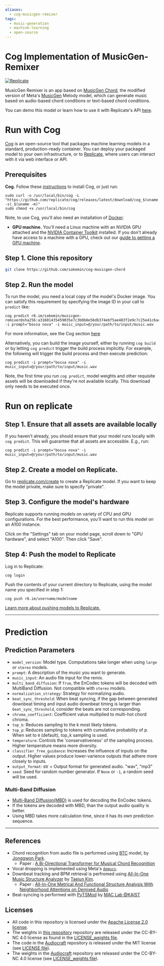 ```yaml
---
aliases:
  - cog-musicgen-remixer
tags:
  - music-generation
  - machine-learning
  - open-source
---
```

# Cog Implementation of MusicGen-Remixer
[![Replicate](https://replicate.com/sakemin/musicgen-chord/badge)](https://replicate.com/sakemin/musicgen-remixer) 

MusicGen Remixer is an app based on [MusicGen Chord](https://github.com/sakemin/cog-musicgen-chord), the modified version of Meta's [MusicGen](https://github.com/facebookresearch/audiocraft) Melody model, which can generate music based on audio-based chord conditions or text-based chord conditions.

You can demo this model or learn how to use it with Replicate's API [here](https://replicate.com/sakemin/musicgen-remixer). 

# Run with Cog

[Cog](https://github.com/replicate/cog) is an open-source tool that packages machine learning models in a standard, production-ready container. 
You can deploy your packaged model to your own infrastructure, or to [Replicate](https://replicate.com/), where users can interact with it via web interface or API.

## Prerequisites 

**Cog.** Follow these [instructions](https://github.com/replicate/cog#install) to install Cog, or just run: 

```
sudo curl -o /usr/local/bin/cog -L "https://github.com/replicate/cog/releases/latest/download/cog_$(uname -s)_$(uname -m)"
sudo chmod +x /usr/local/bin/cog
```

Note, to use Cog, you'll also need an installation of [Docker](https://docs.docker.com/get-docker/).

* **GPU machine.** You'll need a Linux machine with an NVIDIA GPU attached and the [NVIDIA Container Toolkit](https://docs.nvidia.com/datacenter/cloud-native/container-toolkit/install-guide.html#docker) installed. If you don't already have access to a machine with a GPU, check out our [guide to getting a 
GPU machine](https://replicate.com/docs/guides/get-a-gpu-machine).

## Step 1. Clone this repository

```sh
git clone https://github.com/sakemin/cog-musicgen-chord
```

## Step 2. Run the model

To run the model, you need a local copy of the model's Docker image. You can satisfy this requirement by specifying the image ID in your call to `predict` like:

```
cog predict r8.im/sakemin/musicgen-remixer@sha256:a31601435459035e7c3b0b8e56db374ebf5ae483f2e9c7c25e41c6ac3761fe52 -i prompt="bossa nova" -i music_input=@/your/path/to/input/music.wav
```

For more information, see the Cog section [here](https://replicate.com/sakemin/musicgen-remixer/api#run)

Alternatively, you can build the image yourself, either by running `cog build` or by letting `cog predict` trigger the build process implicitly. For example, the following will trigger the build process and then execute prediction: 

```
cog predict -i prompt="bossa nova" -i music_input=@/your/path/to/input/music.wav
```

Note, the first time you run `cog predict`, model weights and other requisite assets will be downloaded if they're not available locally. This download only needs to be executed once.

# Run on replicate

## Step 1. Ensure that all assets are available locally

If you haven't already, you should ensure that your model runs locally with `cog predict`. This will guarantee that all assets are accessible. E.g., run: 

```
cog predict -i prompt="bossa nova" -i music_input=@/your/path/to/input/music.wav
```

## Step 2. Create a model on Replicate.

Go to [replicate.com/create](https://replicate.com/create) to create a Replicate model. If you want to keep the model private, make sure to specify "private".

## Step 3. Configure the model's hardware

Replicate supports running models on variety of CPU and GPU configurations. For the best performance, you'll want to run this model on an A100 instance.

Click on the "Settings" tab on your model page, scroll down to "GPU hardware", and select "A100". Then click "Save".

## Step 4: Push the model to Replicate


Log in to Replicate:

```
cog login
```

Push the contents of your current directory to Replicate, using the model name you specified in step 1:

```
cog push r8.im/username/modelname
```
[Learn more about pushing models to Replicate.](https://replicate.com/docs/guides/push-a-model)

---
# Prediction
## Prediction Parameters
- `model_version`: Model type. Computations take longer when using `large` or `stereo` models.
- `prompt`: A description of the music you want to generate.
- `music_input`: An audio file input for the remix.
- `multi_band_diffusion`: If `True`, the EnCodec tokens will be decoded with MultiBand Diffusion. Not compatible with `stereo` models.
- `normalization_strategy`: Strategy for normalizing audio.
- `beat_sync_threshold`: When beat syncing, if the gap between generated downbeat timing and input audio downbeat timing is larger than `beat_sync_threshold`, consider the beats are not corresponding.
- `chroma_coefficient`: Coefficient value multiplied to multi-hot chord chroma.
- `top_k`: Reduces sampling to the k most likely tokens.
- `top_p`: Reduces sampling to tokens with cumulative probability of p. When set to  `0` (default), top_k sampling is used.
- `temperature`: Controls the 'conservativeness' of the sampling process. Higher temperature means more diversity.
- `classifier_free_guidance`: Increases the influence of inputs on the output. Higher values produce lower-varience outputs that adhere more closely to inputs.
- `output_format`: str = Output format for generated audio. "wav", "mp3"
- `seed`: Seed for random number generator. If `None` or `-1`, a random seed will be used.
  
### Multi-Band Diffusion
- [Multi-Band Diffusion(MBD)](https://github.com/facebookresearch/audiocraft/blob/main/docs/MBD.md) is used for decoding the EnCodec tokens.
- If the tokens are decoded with MBD, than the output audio quality is better.
- Using MBD takes more calculation time, since it has its own prediction sequence.
---
## References
- Chord recognition from audio file is performed using [BTC](https://github.com/jayg996/BTC-ISMIR19) model, by [Jonggwon Park](https://github.com/jayg996).
	- Paper : [A Bi-Directional Transformer for Musical Chord Recognition](https://arxiv.org/abs/1907.02698)
- Vocal dropping is implemented using Meta's [`demucs`](https://github.com/facebookresearch/demucs).
- Downbeat tracking and BPM retrieval is perfromed using [All-In-One Music Structure Analyzer](https://github.com/mir-aidj/all-in-one#all-in-one-music-structure-analyzer) by [Taejun Kim](https://github.com/mir-aidj).
	- Paper : [All-In-One Metrical And Functional Structure Analysis With Neighborhood Attentions on Demixed Audio](https://arxiv.org/abs/2307.16425)
- Beat-syncing is performed with [PyTSMod](https://github.com/KAIST-MACLab/PyTSMod) by [MAC Lab @KAIST](https://github.com/KAIST-MACLab)
## Licenses
- All code in this repository is licensed under the [Apache License 2.0 license](https://github.com/sakemin/cog-musicgen-remixer/blob/master/LICENSE).
- The weights in [this repository](https://github.com/sakemin/cog-musicgen-remixer) repository are released under the CC-BY-NC 4.0 license as found in the [LICENSE_weights file](https://github.com/sakemin/cog-musicgen-remixer/blob/master/LICENSE_weights).
- The code in the [Audiocraft](https://github.com/facebookresearch/audiocraft) repository is released under the MIT license (see [LICENSE file](https://github.com/facebookresearch/audiocraft/blob/main/LICENSE)).
- The weights in the [Audiocraft](https://github.com/facebookresearch/audiocraft) repository are released under the CC-BY-NC 4.0 license (see [LICENSE_weights file](https://github.com/facebookresearch/audiocraft/blob/main/LICENSE_weights)).
